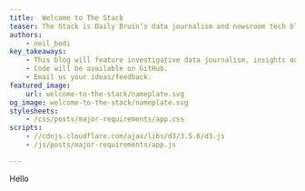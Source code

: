 ```yaml
---
title:  Welcome to The Stack
teaser: The Stack is Daily Bruin’s data journalism and newsroom tech blog.
authors:
    - neil_bedi
key_takeaways:
    - This blog will feature investigative data journalism, insights on technology and practical data analysis and visualizations related to UCLA life.
    - Code will be available on GitHub.
    - Email us your ideas/feedback.
featured_image:
    url: welcome-to-the-stack/nameplate.svg
og_image: welcome-to-the-stack/nameplate.svg
stylesheets:
    - /css/posts/major-requirements/app.css
scripts:
    - //cdnjs.cloudflare.com/ajax/libs/d3/3.5.6/d3.js
    - /js/posts/major-requirements/app.js

---
```

Hello